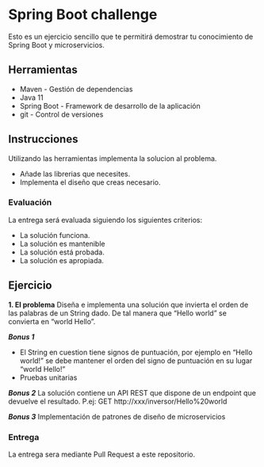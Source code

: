 # Spring Boot challenge
Esto es un ejercicio sencillo que te permitirá demostrar tu conocimiento de Spring Boot y microservicios.

## Herramientas

- Maven - Gestión de dependencias
- Java 11
- Spring Boot - Framework de desarrollo de la aplicación
- git - Control de versiones

## Instrucciones

Utilizando las herramientas implementa la solucion al problema.

- Añade las librerias que necesites.
- Implementa el diseño que creas necesario.

### Evaluación

La entrega será evaluada siguiendo los siguientes criterios:

- La solución funciona.
- La solución es mantenible
- La solución está probada.
- La solución es apropiada.

## Ejercicio

**1. El problema**
Diseña e implementa una solución que invierta el orden de las palabras de un String dado. De tal manera que “Hello world” se convierta en “world Hello”.

***Bonus 1***
- El String en cuestion tiene signos de puntuación, por ejemplo en “Hello world!” se debe mantener el orden del signo de puntuación en su lugar “world Hello!”
- Pruebas unitarias

***Bonus 2***
La solución contiene un API REST que dispone de un endpoint que devuelve el resultado. P.ej: GET http://xxx/inversor/Hello%20world

***Bonus 3***
Implementación de patrones de diseño de microservicios

### Entrega
La entrega sera mediante Pull Request a este repositorio.
